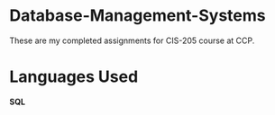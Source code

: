 # Database-Management-Systems
These are my completed assignments for CIS-205 course at CCP.

# Languages Used
**SQL**
